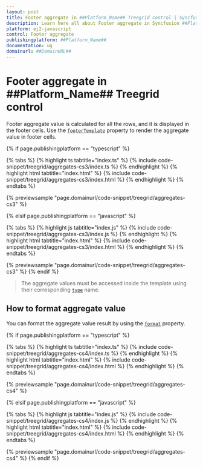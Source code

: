 ```yaml
---
layout: post
title: Footer aggregate in ##Platform_Name## Treegrid control | Syncfusion
description: Learn here all about Footer aggregate in Syncfusion ##Platform_Name## Treegrid control of Syncfusion Essential JS 2 and more.
platform: ej2-javascript
control: Footer aggregate 
publishingplatform: ##Platform_Name##
documentation: ug
domainurl: ##DomainURL##
---
```


# Footer aggregate in ##Platform_Name## Treegrid control

Footer aggregate value is calculated for all the rows, and it is displayed in the footer cells. Use the [`footerTemplate`](../../api/treegrid/aggregateColumnModel/#footertemplate) property to render the aggregate value in footer cells.

{% if page.publishingplatform == "typescript" %}

 {% tabs %}
{% highlight ts tabtitle="index.ts" %}
{% include code-snippet/treegrid/aggregates-cs3/index.ts %}
{% endhighlight %}
{% highlight html tabtitle="index.html" %}
{% include code-snippet/treegrid/aggregates-cs3/index.html %}
{% endhighlight %}
{% endtabs %}
        
{% previewsample "page.domainurl/code-snippet/treegrid/aggregates-cs3" %}

{% elsif page.publishingplatform == "javascript" %}

{% tabs %}
{% highlight js tabtitle="index.js" %}
{% include code-snippet/treegrid/aggregates-cs3/index.js %}
{% endhighlight %}
{% highlight html tabtitle="index.html" %}
{% include code-snippet/treegrid/aggregates-cs3/index.html %}
{% endhighlight %}
{% endtabs %}

{% previewsample "page.domainurl/code-snippet/treegrid/aggregates-cs3" %}
{% endif %}

> The aggregate values must be accessed inside the template using their corresponding [`type`](../../api/treegrid/aggregateColumnModel/#type) name.

## How to format aggregate value

You can format the aggregate value result by using the [`format`](../../api/treegrid/aggregateColumnModel/#type) property.

{% if page.publishingplatform == "typescript" %}

 {% tabs %}
{% highlight ts tabtitle="index.ts" %}
{% include code-snippet/treegrid/aggregates-cs4/index.ts %}
{% endhighlight %}
{% highlight html tabtitle="index.html" %}
{% include code-snippet/treegrid/aggregates-cs4/index.html %}
{% endhighlight %}
{% endtabs %}
        
{% previewsample "page.domainurl/code-snippet/treegrid/aggregates-cs4" %}

{% elsif page.publishingplatform == "javascript" %}

{% tabs %}
{% highlight js tabtitle="index.js" %}
{% include code-snippet/treegrid/aggregates-cs4/index.js %}
{% endhighlight %}
{% highlight html tabtitle="index.html" %}
{% include code-snippet/treegrid/aggregates-cs4/index.html %}
{% endhighlight %}
{% endtabs %}

{% previewsample "page.domainurl/code-snippet/treegrid/aggregates-cs4" %}
{% endif %}